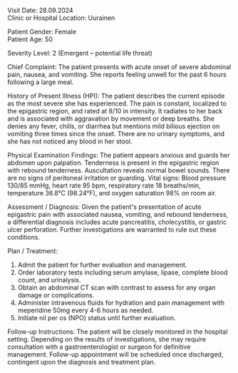 Visit Date: 28.09.2024  
Clinic or Hospital Location: Uurainen  

Patient Gender: Female  
Patient Age: 50  

Severity Level: 2 (Emergent – potential life threat)

Chief Complaint: The patient presents with acute onset of severe abdominal pain, nausea, and vomiting. She reports feeling unwell for the past 6 hours following a large meal.

History of Present Illness (HPI): The patient describes the current episode as the most severe she has experienced. The pain is constant, localized to the epigastric region, and rated at 8/10 in intensity. It radiates to her back and is associated with aggravation by movement or deep breaths. She denies any fever, chills, or diarrhea but mentions mild bilious ejection on vomiting three times since the onset. There are no urinary symptoms, and she has not noticed any blood in her stool.

Physical Examination Findings: The patient appears anxious and guards her abdomen upon palpation. Tenderness is present in the epigastric region with rebound tenderness. Auscultation reveals normal bowel sounds. There are no signs of peritoneal irritation or guarding. Vital signs: Blood pressure 130/85 mmHg, heart rate 95 bpm, respiratory rate 18 breaths/min, temperature 36.8°C (98.24°F), and oxygen saturation 98% on room air.

Assessment / Diagnosis: Given the patient's presentation of acute epigastric pain with associated nausea, vomiting, and rebound tenderness, a differential diagnosis includes acute pancreatitis, cholecystitis, or gastric ulcer perforation. Further investigations are warranted to rule out these conditions.

Plan / Treatment:  

1. Admit the patient for further evaluation and management.  
2. Order laboratory tests including serum amylase, lipase, complete blood count, and urinalysis.  
3. Obtain an abdominal CT scan with contrast to assess for any organ damage or complications.  
4. Administer intravenous fluids for hydration and pain management with meperidine 50mg every 4-6 hours as needed.  
5. Initiate nil per os (NPO) status until further evaluation.  

Follow-up Instructions: The patient will be closely monitored in the hospital setting. Depending on the results of investigations, she may require consultation with a gastroenterologist or surgeon for definitive management. Follow-up appointment will be scheduled once discharged, contingent upon the diagnosis and treatment plan.